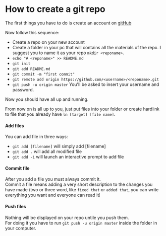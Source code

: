 # How to create a git repo

The first things you have to do is create an account on [gitHub](www.github.com)  

Now follow this sequence:

- Create a repo on your new account 
- Create a folder in your pc that will contains all the materials of the repo. 
    I suggest you to name it as your repo `mkdir <reponame>`.  
- `echo "# <reponame>" >> README.md`
- `git init`
- `git add README.md`
- `git commit -m "first commit"`
- `git remote add origin https://github.com/<username>/<reponame>.git`
- `git push -u origin master`
You'll be asked to insert your username and password.  

Now you should have all up and running.

From now on is all up to you, just put files into your folder or create hardlink to file that you already have `ln [target] [file name]`.  

#### Add files

You can add file in three ways:

- `git add [filename]` will simply add [filename]
- `git add .` will add all modified file 
- `git add -i` will launch an interactive prompt to add file

#### Commit file

After you add a file you must always commit it.  
Commit a file means adding a very short description to the changes you have made (two or three word, like `fixed that` or `added that`, you can write everything you want and everyone can read it)

#### Push files

Nothing will be displayed on your repo untile you push them.  
For doing it you have to run `git push -u origin master` inside the folder in your computer. 
